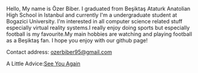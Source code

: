 Hello, My name is Özer Biber. I graduated from Beşiktaş Ataturk Anatolian High School in Istanbul and currently I'm a undergraduate student at Bogazici University. I'm interested in all computer science  related stuff especially virtual reality systems.I really enjoy doing sports but especially football is my favourite.My main hobbies are watching and playing football as a Beşiktaş fan. I hope you enjoy with our github page!


Contact address: ozerbiber95@gmail.com

A Little Advice:[See You Again](https://www.youtube.com/watch?v=RgKAFK5djSk)